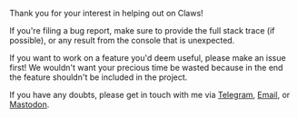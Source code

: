 Thank you for your interest in helping out on Claws!

If you're filing a bug report, make sure to provide the full stack trace (if possible), or any result from the console that is unexpected.

If you want to work on a feature you'd deem useful, please make an issue first! We wouldn't want your precious time be wasted because in the end the feature shouldn't be included in the project.

If you have any doubts, please get in touch with me via [Telegram](https://t.me/dahhowl), [Email](mailto:the@howl.moe), or [Mastodon](https://mstdn.io/@Howl).
